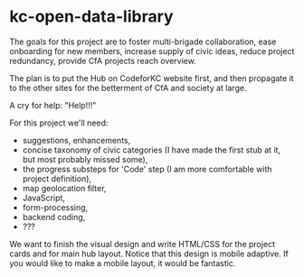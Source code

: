 # kc-open-data-library

The goals for this project are to foster multi-brigade collaboration, ease onboarding for new members, increase supply of civic ideas, reduce project redundancy, provide CfA projects reach overview. 

The plan is to put the Hub on CodeforKC website first, and then propagate it to the other sites for the betterment of CfA and society at large. 

A cry for help: "Help!!!"

For this project we'll need: 

* suggestions, enhancements,
* concise taxonomy of civic categories (I have made the first stub at it, but most probably missed some), 
* the progress substeps for 'Code' step (I am more comfortable with project definition), 
* map geolocation filter,
* JavaScript, 
* form-processing,
* backend coding,
* ???

We want to finish the visual design and write HTML/CSS for the project cards and for main hub layout.
Notice that this design is mobile adaptive. If you would like to make a mobile layout, it would be fantastic.
